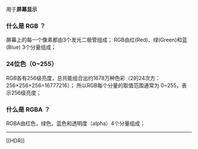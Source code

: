 用于**屏幕显示**

### 什么是 RGB ？
屏幕上的每一个像素都由3个发光二极管组成；
RGB由红(Red)、绿(Green)和蓝(Blue) 3个分量组成；

### 24位色（0~255）
RGB各有256级亮度，总共能组合出约1678万种色彩（2的24次方：256×256×256=16777216）；
所以RGB每个分量的取值范围通常为 0~255，表示256级亮度；

### 什么是 RGBA ？
RGBA由红色，绿色，蓝色和透明度（alpha）4个分量组成；

***
[[HDR]]